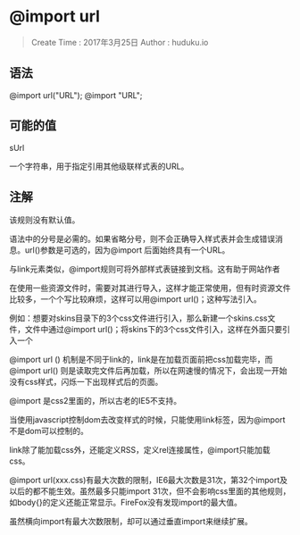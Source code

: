 
# @import url

> Create Time : 2017年3月25日 Author : huduku.io

## 语法

@import url("URL");
@import "URL";

## 可能的值

sUrl

一个字符串，用于指定引用其他级联样式表的URL。

## 注解

该规则没有默认值。

语法中的分号是必需的。如果省略分号，则不会正确导入样式表并会生成错误消息。url()参数是可选的，因为@import 后面始终具有一个URL。

与link元素类似，@import规则可将外部样式表链接到文档。这有助于网站作者




在使用一些资源文件时，需要对其进行导入，这样才能正常使用，但有时资源文件比较多，一个个写比较麻烦，这样可以用@import url()；这种写法引入。

例如：想要对skins目录下的3个css文件进行引入，那么新建一个skins.css文件，文件中通过@import url()；将skins下的3个css文件引入，这样在外面只要引入一个

@import url () 机制是不同于link的，link是在加载页面前把css加载完毕，而@import url() 则是读取完文件后再加载，所以在网速慢的情况下，会出现一开始没有css样式，闪烁一下出现样式后的页面。

@import 是css2里面的，所以古老的IE5不支持。

当使用javascript控制dom去改变样式的时候，只能使用link标签，因为@import不是dom可以控制的。

link除了能加载css外，还能定义RSS，定义rel连接属性，@import只能加载css。

@import url(xxx.css)有最大次数的限制，IE6最大次数是31次，第32个import及以后的都不能生效。虽然最多只能import 31次，但不会影响css里面的其他规则，如body{}的定义还能正常显示。FireFox没有发现import的最大值。

虽然横向import有最大次数限制，却可以通过垂直import来继续扩展。





